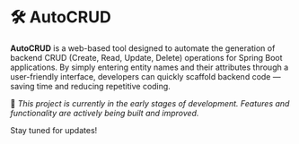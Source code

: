 # 🛠️ AutoCRUD

**AutoCRUD** is a web-based tool designed to automate the generation of backend CRUD (Create, Read, Update, Delete) operations for Spring Boot applications. By simply entering entity names and their attributes through a user-friendly interface, developers can quickly scaffold backend code — saving time and reducing repetitive coding.

🚧 *This project is currently in the early stages of development. Features and functionality are actively being built and improved.*

Stay tuned for updates!
